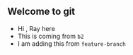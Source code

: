 ## Welcome to git

- Hi , Ray here
- This is coming from `b2`
- I am adding this from `feature-branch`